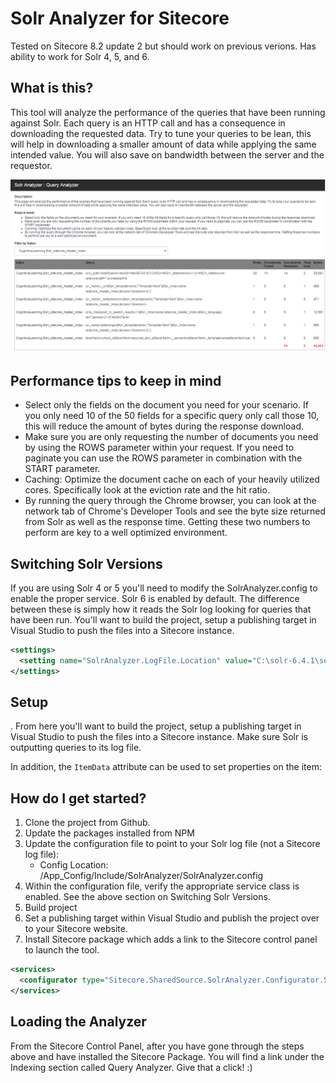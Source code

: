 # Solr Analyzer for Sitecore
Tested on Sitecore 8.2 update 2 but should work on previous verions.  Has ability to work for Solr 4, 5, and 6.

## What is this?
This tool will analyze the performance of the queries that have been running against Solr. Each query is an HTTP call and has a consequence in downloading the requested data. Try to tune your queries to be lean, this will help in downloading a smaller amount of data while applying the same intended value. You will also save on bandwidth between the server and the requestor.

![alt text](https://raw.githubusercontent.com/tbraga/SolrAnalyzer/master/screenshots/query-analyzer.png "Query Analyzer")

## Performance tips to keep in mind
* Select only the fields on the document you need for your scenario. If you only need 10 of the 50 fields for a specific query only call those 10, this will reduce the amount of bytes during the response download.
* Make sure you are only requesting the number of documents you need by using the ROWS parameter within your request. If you need to paginate you can use the ROWS parameter in combination with the START parameter.
* Caching: Optimize the document cache on each of your heavily utilized cores. Specifically look at the eviction rate and the hit ratio.
* By running the query through the Chrome browser, you can look at the network tab of Chrome's Developer Tools and see the byte size returned from Solr as well as the response time. Getting these two numbers to perform are key to a well optimized environment.

## Switching Solr Versions
If you are using Solr 4 or 5 you'll need to modify the SolrAnalyzer.config to enable the proper service.  Solr 6 is enabled by default.  The difference between these is simply how it reads the Solr log looking for queries that have been run.  You'll want to build the project, setup a publishing target in Visual Studio to push the files into a Sitecore instance.  
```xml
<settings>
  <setting name="SolrAnalyzer.LogFile.Location" value="C:\solr-6.4.1\server\logs\solr.log"/>
</settings>
```

## Setup
.  From here you'll want to build the project, setup a publishing target in Visual Studio to push the files into a Sitecore instance.  Make sure Solr is 
outputting queries to its log file.  

In addition, the `ItemData` attribute can be used to set properties on the item:


## How do I get started?

  1. Clone the project from Github.
  2. Update the packages installed from NPM
  3. Update the configuration file to point to your Solr log file (not a Sitecore log file):
      * Config Location: /App_Config/Include/SolrAnalyzer/SolrAnalyzer.config
  4. Within the configuration file, verify the appropriate service class is enabled.  See the above section on Switching Solr Versions.  
  5. Build project
  6. Set a publishing target within Visual Studio and publish the project over to your Sitecore website. 
  7. Install Sitecore package which adds a link to the Sitecore control panel to launch the tool.

```xml
<services>
  <configurator type="Sitecore.SharedSource.SolrAnalyzer.Configurator.SolrAnalyzerConfigurator6, Sitecore.SharedSource.SolrAnalyzer"/>
</services>
```

## Loading the Analyzer
From the Sitecore Control Panel, after you have gone through the steps above and have installed the Sitecore Package.  You will find a link under the Indexing section called Query Analyzer.  Give that a click! :)